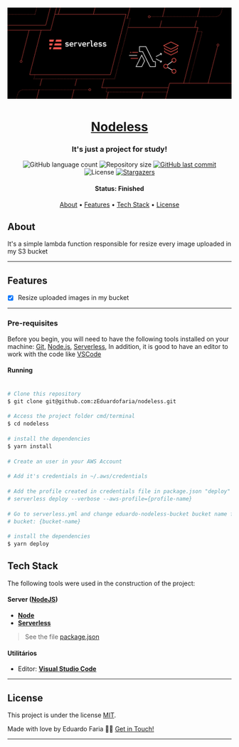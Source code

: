 <h1 align="center">
    <img alt="nest" title="#Nest" src="./assets/cover.png" />
</h1>

<h1 align="center">
   <a href="#"> Nodeless </a>
</h1>

<h3 align="center">
    It's just a project for study!
</h3>

<p align="center">
  <img alt="GitHub language count" src="https://img.shields.io/github/languages/count/zEduardofaria/nest-bookmark-api?color=%2304D361">

  <img alt="Repository size" src="https://img.shields.io/github/repo-size/zEduardofaria/nest-bookmark-api">
  
  <a href="https://github.com/zEduardofaria/nest-bookmark-api/commits/master">
    <img alt="GitHub last commit" src="https://img.shields.io/github/last-commit/zEduardofaria/nest-bookmark-api">
  </a>
    
   <img alt="License" src="https://img.shields.io/badge/license-MIT-brightgreen">
   <a href="https://github.com/zEduardofaria/nest-bookmark-api/stargazers">
    <img alt="Stargazers" src="https://img.shields.io/github/stars/zEduardofaria/nest-bookmark-api?style=social">
  </a>
</p>

<h4 align="center"> 
	 Status: Finished
</h4>

<p align="center">
 <a href="#about">About</a> •
 <a href="#features">Features</a> •
 <a href="#tech-stack">Tech Stack</a> • 
 <a href="#user-content-license">License</a>

</p>

## About

It's a simple lambda function responsible for resize every image uploaded in my S3 bucket

---

## Features

- [x] Resize uploaded images in my bucket

---

### Pre-requisites

Before you begin, you will need to have the following tools installed on your machine:
[Git](https://git-scm.com), [Node.js](https://nodejs.org/en/), [Serverless](https://www.serverless.com/),
In addition, it is good to have an editor to work with the code like [VSCode](https://code.visualstudio.com/)

#### Running

```bash

# Clone this repository
$ git clone git@github.com:zEduardofaria/nodeless.git

# Access the project folder cmd/terminal
$ cd nodeless

# install the dependencies
$ yarn install

# Create an user in your AWS Account

# Add it's credentials in ~/.aws/credentials

# Add the profile created in credentials file in package.json "deploy" script.
# serverless deploy --verbose --aws-profile={profile-name}

# Go to serverless.yml and change eduardo-nodeless-bucket bucket name for the name you want to your own bucket
# bucket: {bucket-name}

# install the dependencies
$ yarn deploy

```

## Tech Stack

The following tools were used in the construction of the project:

#### **Server** ([NodeJS](https://nodejs.org/en/))

- **[Node](https://nodejs.org/)**
- **[Serverless](https://www.serverless.com/)**

> See the file [package.json](https://github.com/zEduardofaria/nodeless/blob/master/package.json)

#### **Utilitários**

- Editor: **[Visual Studio Code](https://code.visualstudio.com/)**

---

## License

This project is under the license [MIT](./LICENSE.md).

Made with love by Eduardo Faria 👋🏽 [Get in Touch!](Https://www.linkedin.com/in/eduardo-fariasilva/)

---
